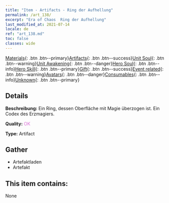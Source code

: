 ```yaml
---
title: "Item - Artifacts - Ring der Aufhellung"
permalink: /art_138/
excerpt: "Era of Chaos  Ring der Aufhellung"
last_modified_at: 2021-07-14
locale: de
ref: "art_138.md"
toc: false
classes: wide
---
```

 [Materials](/ItemsDE/){: .btn .btn--primary}[Artifacts](/ItemsDE/Artifacts/){: .btn .btn--success}[Unit Soul](/ItemsDE/UnitSoul/){: .btn .btn--warning}[Unit Awakening](/ItemsDE/UnitAwakening/){: .btn .btn--danger}[Hero Soul](/ItemsDE/HeroSoul/){: .btn .btn--info}[Hero Skill](/ItemsDE/HeroSkill/){: .btn .btn--primary}[Gift](/ItemsDE/Gift/){: .btn .btn--success}[Event related](/ItemsDE/Events/){: .btn .btn--warning}[Avatars](/ItemsDE/Avatars/){: .btn .btn--danger}[Consumables](/ItemsDE/Consumables/){: .btn .btn--info}[Unknown](/ItemsDE/Unknown/){: .btn .btn--primary}

## Details
 **Beschreibung:** Ein Ring, dessen Oberfläche mit Magie überzogen ist. Ein Codex des Erzmagiers.

 **Quality:** <span style="color: #DA70D6">OK</span>

 **Type:** Artifact

## Gather

*    Artefaktladen 
*    Artefakt 

## This item contains:

  None

